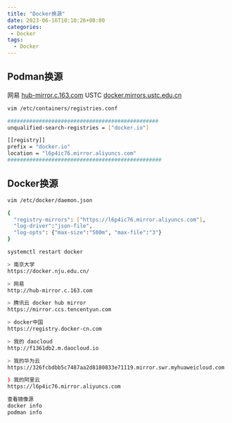 ```yaml
---
title: "Docker换源"
date: 2023-06-16T10:10:26+08:00
categories:
 - Docker
tags:
  - Docker
---
```


## Podman换源
网易 [hub-mirror.c.163.com](http://hub-mirror.c.163.com)
USTC [docker.mirrors.ustc.edu.cn](http://docker.mirrors.ustc.edu.cn)
```bash
vim /etc/containers/registries.conf

################################################
unqualified-search-registries = ["docker.io"]

[[registry]]
prefix = "docker.io"
location = "l6p4ic76.mirror.aliyuncs.com"
#################################################
```
## Docker换源
```bash
vim /etc/docker/daemon.json

{
  "registry-mirrors": ["https://l6p4ic76.mirror.aliyuncs.com"],
  "log-driver":"json-file",
  "log-opts": {"max-size":"500m", "max-file":"3"}
}

systemctl restart docker

> 南京大学
https://docker.nju.edu.cn/

> 网易
http://hub-mirror.c.163.com

> 腾讯云 docker hub mirror
https://mirror.ccs.tencentyun.com

> docker中国
https://registry.docker-cn.com

> 我的 daocloud
http://f1361db2.m.daocloud.io

> 我的华为云
https://326fcbdbb5c7487aa2d8180833e71119.mirror.swr.myhuaweicloud.com

) 我的阿里云
https://l6p4ic76.mirror.aliyuncs.com
```

```bash
查看镜像源
docker info
podman info
```
